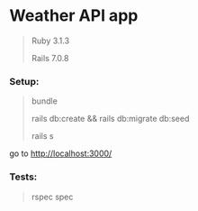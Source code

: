# Weather API app
> Ruby 3.1.3
> 
> Rails 7.0.8

### Setup:
> bundle
> 
> rails db:create && rails db:migrate db:seed
> 
> rails s

go to [http://localhost:3000/]((http://localhost:3000/))

### Tests:
> rspec spec
